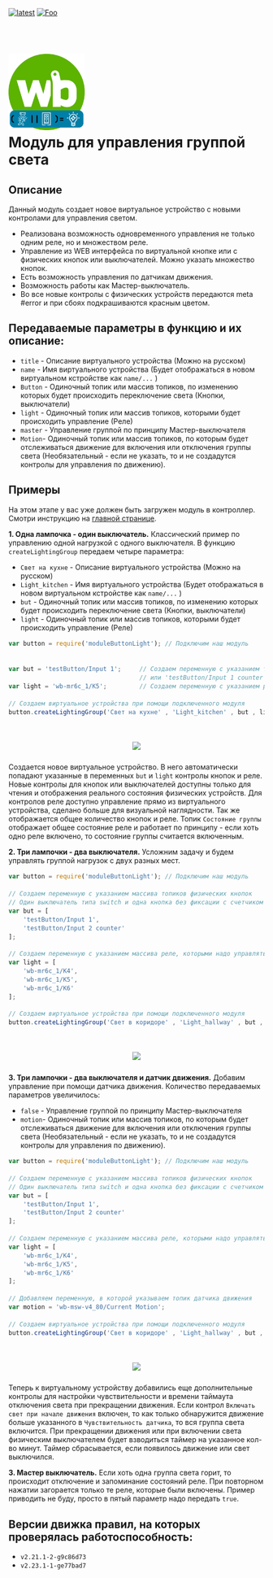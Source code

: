 [![latest](https://img.shields.io/github/v/release/SmithLEDs/wb-buttonLight.svg?color=brightgreen)](https://github.com/SmithLEDs/wb-buttonLight/releases/latest)
[![Foo](https://img.shields.io/badge/Telegram-2CA5E0?style=social&logo=telegram&color=blue)](https://t.me/SmithLEDs)

<h1 align="left">
  <br>
  <img height="150" src="logo_moduleButtonLight.png">
  <br>
  <b>Модуль для управления группой света</b>
  <br>
</h1>


## Описание

Данный модуль создает новое виртуальное устройство с новыми контролами для управления светом. 

* Реализована возможность одновременного управления не только одним реле, но и множеством реле.
* Управление из WEB интерфейса по виртуальной кнопке или с физических кнопок или выключателей. Можно указать множество кнопок.
* Есть возможность управления по датчикам движения.
* Возможность работы как Мастер-выключатель.
* Во все новые контролы с физических устройств передаются meta #error и при сбоях подкрашиваются красным цветом.

## Передаваемые параметры в функцию и их описание:
- `title` - Описание виртуального устройства (Можно на русском)
- `name` - Имя виртуального устройства (Будет отображаться в новом виртуальном кстройстве как `name/...` )
- `Button` - Одиночный топик или массив топиков, по изменению которых будет происходить переключение света (Кнопки, выключатели)
- `light` - Одиночный топик или массив топиков, которыми будет происходить управление (Реле)
- `master` - Управление группой по принципу Мастер-выключателя
- `Motion`- Одиночный топик или массив топиков, по которым будет отслеживаться движение для включения или отключения группы света (Необязательный - если не указать, то и не создадутся контролы для управления по движению).

## Примеры

На этом этапе у вас уже должен быть загружен модуль в контроллер. Смотри инструкцию на [главной странице](https://github.com/SmithLEDs/wb_module?tab=readme-ov-file#установка).


**1. Одна лампочка - один выключатель.** Классический пример по управлению одной нагрузкой с одного выключателя. В функцию `createLightingGroup` передаем четыре параметра:
- `Свет на кухне` - Описание виртуального устройства (Можно на русском)
- `Light_kitchen` - Имя виртуального устройства (Будет отображаться в новом виртуальном кстройстве как `name/...` )
- `but` - Одиночный топик или массив топиков, по изменению которых будет происходить переключение света (Кнопки, выключатели)
- `light` - Одиночный топик или массив топиков, которыми будет происходить управление (Реле)


```js
var button = require('moduleButtonLight'); // Подключим наш модуль


var but = 'testButton/Input 1';     // Создаем переменную с указанием топика физической кнопки
                                    // или 'testButton/Input 1 counter' для выключателя без фиксации
var light = 'wb-mr6c_1/K5';         // Создаем переменную с указанием реле, на которое подключена лампочка

// Создаем виртуальное устройства при помощи подключенного модуля
button.createLightingGroup('Свет на кухне' , 'Light_kitchen' , but , light );    
```
<h1 align="center">
  <img src="/buttonLight/img/1-1.png">
  <br>
</h1>

Создается новое виртуальное устройство. В него автоматически попадают указанные в переменных `but` и `light` контролы кнопок и реле. Новые контролы для кнопок или выключателей доступны только для чтения и отображения реального состояния физических устройств. Для контролов реле доступно управление прямо из виртуального устройства, сделано больше для визуальной наглядности. Так же отображается общее количество кнопок и реле. Топик `Состояние группы` отображает общее состояние реле и работает по принципу - если хоть одно реле включено, то состояние группы считается включенным.

**2. Три лампочки - два выключателя.** Усложним задачу и будем управлять группой нагрузок с двух разных мест.

```js
var button = require('moduleButtonLight'); // Подключим наш модуль

// Создаем переменную с указанием массива топиков физических кнопок
// Один выключатель типа switch и одна кнопка без фиксации с счетчиком коротких нажатий
var but = [
    'testButton/Input 1',
    'testButton/Input 2 counter'
];     

// Создаем переменную с указанием массива реле, которыми надо управлять
var light = [
    'wb-mr6c_1/K4',
    'wb-mr6c_1/K5',
    'wb-mr6c_1/K6'
];         

// Создаем виртуальное устройства при помощи подключенного модуля
button.createLightingGroup('Свет в коридоре' , 'Light_hallway' , but , light );    
```
<h1 align="center">
  <img src="/buttonLight/img/2-1.png">
  <br>
</h1>


**3. Три лампочки - два выключателя и датчик движения.** Добавим управление при помощи датчика движения. Количество передаваемых параметров увеличилось:
- `false` - Управление группой по принципу Мастер-выключателя
- `motion`- Одиночный топик или массив топиков, по которым будет отслеживаться движение для включения или отключения группы света (Необязательный - если не указать, то и не создадутся контролы для управления по движению).

```js
var button = require('moduleButtonLight'); // Подключим наш модуль

// Создаем переменную с указанием массива топиков физических кнопок
// Один выключатель типа switch и одна кнопка без фиксации с счетчиком коротких нажатий
var but = [
    'testButton/Input 1',
    'testButton/Input 2 counter'
];     

// Создаем переменную с указанием массива реле, которыми надо управлять
var light = [
    'wb-mr6c_1/K4',
    'wb-mr6c_1/K5',
    'wb-mr6c_1/K6'
];         

// Добавляем переменную, в которой указываем топик датчика движения
var motion = 'wb-msw-v4_80/Current Motion';

// Создаем виртуальное устройства при помощи подключенного модуля
button.createLightingGroup('Свет в коридоре' , 'Light_hallway' , but , light , false , motion );    
```
<h1 align="center">
  <img src="/buttonLight/img/3-1.png">
  <br>
</h1>

Теперь к виртуальному устройству добавились еще дополнительные контролы для настройки чувствительности и времени таймаута отключения света при прекращении движения. Если контрол `Включать свет при начале движения` включен, то как только обнаружится движение больше указанного в `Чувствительность датчика`, то вся группа света включится. При прекращении движения или при включении света физическим выключателем будет взводиться таймер на указанное кол-во минут. Таймер сбрасывается, если появилось движение или свет выключился.

**3. Мастер выключатель.** Если хоть одна группа света горит, то происходит отключение и запоминание состояний реле. При повторном нажатии загорается только те реле, которые были включены. Пример приводить не буду, просто в пятый параметр надо передать `true`.

## Версии движка правил, на которых проверялась работоспособность:

- `v2.21.1-2-g9c86d73`
- `v2.23.1-1-ge77bad7`